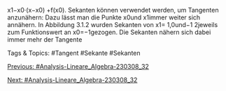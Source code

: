 x1−x0·(x−x0) +f(x0).
Sekanten können verwendet werden, um Tangenten anzunähern: Dazu lässt man die Punkte x0und
x1immer weiter sich annähern. In Abbildung 3.1.2 wurden Sekanten von x1= 1,0und−1
2jeweils
zum Funktionswert an x0=−1gezogen. Die Sekanten nähern sich dabei immer mehr der Tangente

   Tags & Topics:
   #Tangent
   #Sekante
   #Sekanten

[Previous: #Analysis-Lineare_Algebra-230308_32](Analysis-Lineare_Algebra-230308_32.md)

[Next: #Analysis-Lineare_Algebra-230308_32](Analysis-Lineare_Algebra-230308_32.md)